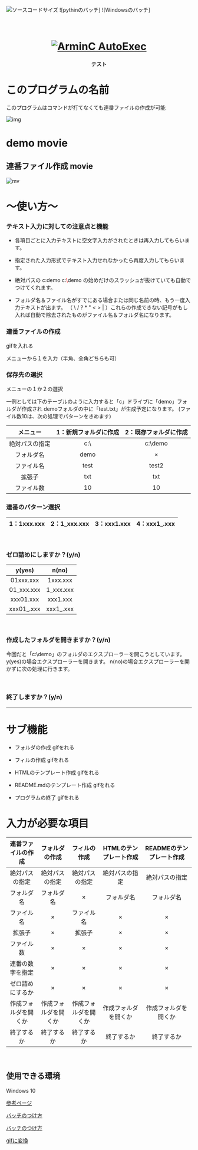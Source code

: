 ![ソースコードサイズ](https://img.shields.io/badge/test-nw-blue)
![pythinのバッチ]
![Windowsのバッチ]
<h1 align = "center">
  <br>
  <a href="https://github.com/ArmynC/ArminC-AutoExec/archive/master.zip"> <img src = "https://arminc.ga/resources/autoexec/arminc_autoexec.png" alt = " ArminC AutoExec "> </a>
</h1>
<h4 align = "center">テスト</h4>

# このプログラムの名前

このプログラムはコマンドが打てなくても連番ファイルの作成が可能


![img](https://user-images.githubusercontent.com/69783019/101378356-57bc4a80-38f6-11eb-9f5a-78a0f26df68d.png)



# demo movie
## 連番ファイル作成 movie

![mv](https://user-images.githubusercontent.com/69783019/101377992-debcf300-38f5-11eb-8b99-b6c899afa05e.gif)

# ～使い方～
 
### テキスト入力に対しての注意点と機能

* 各項目ごとに入力テキストに空文字入力がされたときは再入力してもらいます。

* 指定された入力形式でテキスト入力せれなかったら再度入力してもらいます。

* 絶対パスの c:demo c:<font color="Red">\\</font>demo の始めだけのスラッシュが抜けていても自動でつけてくれます。
 
* フォルダ名＆ファイル名がすでにある場合または同じ名前の時、もう一度入力テキストが出ます。
（ \\ / ? * " < > | ）これらの作成できない記号がもし入れば自動で除去されたものがファイル名＆フォルダ名になります。

### 連番ファイルの作成

gifを入れる

メニューから１を入力（半角、全角どちらも可）

### 保存先の選択
 

メニューの１か２の選択

一例としては下のテーブルのように入力すると「c」ドライブに「demo」フォルダが作成され
demoフォルダの中に「test.txt」が生成予定になります。
(ファイル数10は、次の処理でパターンをきめます)

| メニュー | 1：新規フォルダに作成 | 2：既存フォルダに作成 |
|:---:|:---:|:---:|
| 絶対パスの指定 | c:\ | c:\demo |
| フォルダ名 | demo | × |
| ファイル名 | test | test2 |
| 拡張子 | txt | txt |
| ファイル数 | 10 | 10 |


 
### 連番のパターン選択


 
| 1：1xxx.xxx | 2：1_xxx.xxx | 3：xxx1.xxx | 4：xxx1_.xxx |
|:---:|:---:|:---:|:---:|

<br>
 
### ゼロ詰めにしますか？(y/n)
| y(yes) | n(no) |
|:---:|:---:|
| 01xxx.xxx | 1xxx.xxx |
| 01_xxx.xxx | 1_xxx.xxx |
| xxx01.xxx | xxx1.xxx |
| xxx01_.xxx | xxx1_.xxx |

<br>
 
### 作成したフォルダを開きますか？(y/n)

今回だと「c:\demo」のフォルダのエクスプローラーを開こうとしています。
y(yes)の場合エクスプローラーを開きます。
n(no)の場合エクスプローラーを開かずに次の処理に行きます。
 
<br>

### 終了しますか？(y/n)

---
# サブ機能

* フォルダの作成
gifをれる

* フィルの作成
gifをれる

* HTMLのテンプレート作成
gifをれる

* README.mdのテンプレート作成
gifをれる

* プログラムの終了
gifをれる

# 入力が必要な項目

| 連番ファイルの作成 | フォルダの作成 | フィルの作成 | HTMLのテンプレート作成 |READMEのテンプレート作成 |
|:---:|:---:|:---:|:---:|:---:|
| 絶対パスの指定 | 絶対パスの指定 | 絶対パスの指定 | 絶対パスの指定 | 絶対パスの指定 |
| フォルダ名 | フォルダ名 | × | フォルダ名 | フォルダ名 |
| ファイル名 | × | ファイル名 | × | × |
| 拡張子 | × | 拡張子 | × | × |
| ファイル数 | × | × | × | × |
| 連番の数字を指定 | × | × | × | × |
| ゼロ詰めにするか | × | × | × | × |
| 作成フォルダを開くか | 作成フォルダを開くか | 作成フォルダを開くか | 作成フォルダを開くか | 作成フォルダを開くか |
| 終了するか | 終了するか | 終了するか | 終了するか | 終了するか |

<br>

## 

## 使用できる環境

Windows 10




[参考ページ](https://github.com/matiassingers/awesome-readme)

[バッチのつけ方](https://qiita.com/koeri3/items/f85a617dcb6efebb2cab)

[バッチのつけ方](https://kic-yuuki.hatenablog.com/entry/2019/06/29/173256)

[gifに変換](https://rakko.tools/tools/86/)
